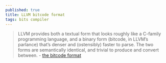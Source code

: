 ```yaml
---
published: true
title: LLVM bitcode format
tags: bits compiler
---
```

> LLVM provides both a textual form that looks roughly like a C-family programming language, and a binary form (bitcode, in LLVM’s parlance) that’s denser and (ostensibly) faster to parse. The two forms are semantically identical, and trivial to produce and convert between. - [the bitcode format](https://blog.yossarian.net/2021/07/19/LLVM-internals-part-1-bitcode-format)
